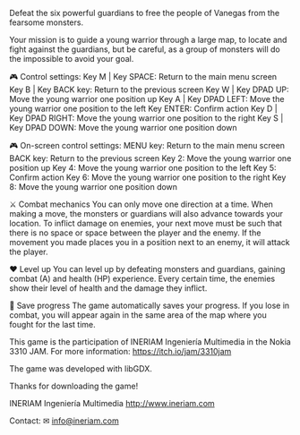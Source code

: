 Defeat the six powerful guardians to free the people of Vanegas from the fearsome monsters.

Your mission is to guide a young warrior through a large map, to locate and fight against the guardians, but be careful, as a group of monsters will do the impossible to avoid your goal.

🎮 Control settings:
Key M | Key SPACE: Return to the main menu screen
Key B | Key BACK key: Return to the previous screen
Key W | Key DPAD UP: Move the young warrior one position up
Key A | Key DPAD LEFT: Move the young warrior one position to the left
Key ENTER: Confirm action
Key D | Key DPAD RIGHT: Move the young warrior one position to the right
Key S | Key DPAD DOWN: Move the young warrior one position down

🎮 On-screen control settings:
MENU key: Return to the main menu screen
BACK key: Return to the previous screen
Key 2: Move the young warrior one position up
Key 4: Move the young warrior one position to the left
Key 5: Confirm action
Key 6: Move the young warrior one position to the right
Key 8: Move the young warrior one position down

⚔ Combat mechanics
You can only move one direction at a time. When making a move, the monsters or guardians will also advance towards your location. To inflict damage on enemies, your next move must be such that there is no space or space between the player and the enemy. If the movement you made places you in a position next to an enemy, it will attack the player.

❤ Level up
You can level up by defeating monsters and guardians, gaining combat (A) and health (HP) experience.
Every certain time, the enemies show their level of health and the damage they inflict.

💾 Save progress
The game automatically saves your progress. If you lose in combat, you will appear again in the same area of the map where you fought for the last time.

This game is the participation of INERIAM Ingeniería Multimedia in the Nokia 3310 JAM.
For more information: https://itch.io/jam/3310jam

The game was developed with libGDX.

Thanks for downloading the game!

INERIAM Ingeniería Multimedia
http://www.ineriam.com

Contact:
✉ info@ineriam.com
